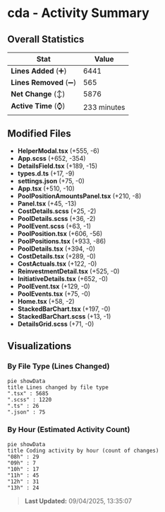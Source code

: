 # cda - Activity Summary 

## Overall Statistics

| Stat                   | Value                                                             |
| ---------------------- | ----------------------------------------------------------------- |
| **Lines Added** (➕)   | 6441                                          |
| **Lines Removed** (➖) | 565                                        |
| **Net Change** (↕)    | 5876                |
| **Active Time** (⌚)   | 233 minutes |


## Modified Files
- **HelperModal.tsx** (+555, -6)
- **App.scss** (+652, -354)
- **DetailsField.tsx** (+189, -15)
- **types.d.ts** (+17, -9)
- **settings.json** (+75, -0)
- **App.tsx** (+510, -10)
- **PoolPositionAmountsPanel.tsx** (+210, -8)
- **Panel.tsx** (+45, -13)
- **CostDetails.scss** (+25, -2)
- **PoolDetails.scss** (+36, -2)
- **PoolEvent.scss** (+63, -1)
- **PoolPosition.tsx** (+606, -56)
- **PoolPositions.tsx** (+933, -86)
- **PoolDetails.tsx** (+394, -0)
- **CostDetails.tsx** (+289, -0)
- **CostActuals.tsx** (+122, -0)
- **ReinvestmentDetail.tsx** (+525, -0)
- **InitiativeDetails.tsx** (+652, -0)
- **PoolEvent.tsx** (+129, -0)
- **PoolEvents.tsx** (+75, -0)
- **Home.tsx** (+58, -2)
- **StackedBarChart.tsx** (+197, -0)
- **StackedBarChart.scss** (+13, -1)
- **DetailsGrid.scss** (+71, -0)

## Visualizations

### By File Type (Lines Changed)

```mermaid
pie showData
title Lines changed by file type
".tsx" : 5685
".scss" : 1220
".ts" : 26
".json" : 75
```

### By Hour (Estimated Activity Count)

```mermaid
pie showData
title Coding activity by hour (count of changes)
"08h" : 29
"09h" : 7
"10h" : 17
"11h" : 45
"12h" : 31
"13h" : 24
```


> **Last Updated:** 09/04/2025, 13:35:07